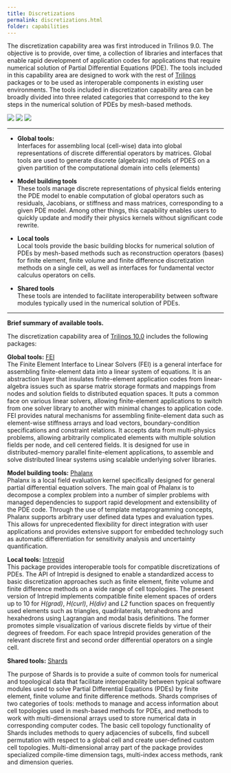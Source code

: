 ```yaml
---
title: Discretizations
permalink: discretizations.html
folder: capabilities
---
```


The discretization capability area was first introduced in Trilinos 9.0\. The objective is to provide, over time, a collection of libraries and interfaces that enable rapid development of application codes for applications that require numerical solution of Partial Differential Equations (PDE). The tools included in this capability area are designed to work with the rest of [Trilinos](http://trilinos.org/ "Trilinos Home Page") packages or to be used as interoperable components in existing user environments. The tools included in discretization capability area can be broadly divided into three related categories that correspond to the key steps in the numerical solution of PDEs by mesh-based methods.

![](http://trilinos.org/oldsite/CapabilityWebpages/Discretizations/images/Ninja_Hcurl_40_approx.jpg) ![](http://trilinos.org/oldsite/CapabilityWebpages/Discretizations/images/hcurl_approx_y.jpg) ![](http://trilinos.org/oldsite/CapabilityWebpages/Discretizations/images/hdiv_approx_x.jpg)

* * *

*   **Global tools:**  
    Interfaces for assembling local (cell-wise) data into global representations of discrete differential operators by matrices. Global tools are used to generate discrete (algebraic) models of PDES on a given partition of the computational domain into cells (elements)

*   **Model building tools**  
    These tools manage discrete representations of physical fields entering the PDE model to enable computation of global operators such as residuals, Jacobians, or stiffness and mass matrices, corresponding to a given PDE model. Among other things, this capability enables users to quickly update and modify their physics kernels without significant code rewrite.

*   **Local tools**  
    Local tools provide the basic building blocks for numerical solution of PDEs by mesh-based methods such as reconstruction operators (bases) for finite element, finite volume and finite difference discretization methods on a single cell, as well as interfaces for fundamental vector calculus operators on cells.

*   **Shared tools**  
    These tools are intended to facilitate interoperability between software modules typically used in the numerical solution of PDEs.

* * *

**Brief summary of available tools.**

The discretization capability area of [Trilinos 10.0](http://trilinos.org/ "Trilinos Home Page") includes the following packages:

**Global tools:** [FEI](http://trilinos.org/packages/fei/)  
The Finite Element Interface to Linear Solvers (FEI) is a general interface for assembling finite-element data into a linear system of equations. It is an abstraction layer that insulates finite-element application codes from linear-algebra issues such as sparse matrix storage formats and mappings from nodes and solution fields to distributed equation spaces. It puts a common face on various linear solvers, allowing finite-element applications to switch from one solver library to another with minimal changes to application code. FEI provides natural mechanisms for assembling finite-element data such as element-wise stiffness arrays and load vectors, boundary-condition specifications and constraint relations. It accepts data from multi-physics problems, allowing arbitrarily complicated elements with multiple solution fields per node, and cell centered fields. It is designed for use in distributed-memory parallel finite-element applications, to assemble and solve distributed linear systems using scalable underlying solver libraries.

**Model building tools:** [Phalanx](http://trilinos.org/packages/phalanx/)  
Phalanx is a local field evaluation kernel specifically designed for general partial differential equation solvers. The main goal of Phalanx is to decompose a complex problem into a number of simpler problems with managed dependencies to support rapid development and extensibility of the PDE code. Through the use of template metaprogramming concepts, Phalanx supports arbitrary user defined data types and evaluation types. This allows for unprecedented flexibility for direct integration with user applications and provides extensive support for embedded technology such as automatic differentiation for sensitivity analysis and uncertainty quantification.

**Local tools:** [Intrepid](http://trilinos.org/packages/intrepid/)  
This package provides interoperable tools for compatible discretizations of PDEs. The API of Intrepid is designed to enable a standardized access to basic discretization approaches such as finite element, finite volume and finite difference methods on a wide range of cell topologies. The present version of Intrepid implements compatible finite element spaces of orders up to 10 for _H(grad)_, _H(curl)_, _H(div)_ and _L2_ function spaces on frequently used elements such as triangles, quadrilaterals, tetrahedrons and hexahedrons using Lagrangian and modal basis definitions. The former promotes simple visualization of various discrete fields by virtue of their degrees of freedom. For each space Intrepid provides generation of the relevant discrete first and second order differential operators on a single cell.

**Shared tools:** [Shards](http://trilinos.org/packages/shards/)

The purpose of Shards is to provide a suite of common tools for numerical and topological data that facilitate interoperability between typical software modules used to solve Partial Differential Equations (PDEs) by finite element, finite volume and finite difference methods. Shards comprises of two categories of tools: methods to manage and access information about cell topologies used in mesh-based methods for PDEs, and methods to work with multi-dimensional arrays used to store numerical data in corresponding computer codes. The basic cell topology functionality of Shards includes methods to query adjacencies of subcells, find subcell permutation with respect to a global cell and create user-defined custom cell topologies. Multi-dimensional array part of the package provides specialized compile-time dimension tags, multi-index access methods, rank and dimension queries.